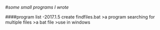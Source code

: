#*some small programs I wrote*

####program list
-2017.1.5 create findfiles.bat
        >a program searching for multiple files
        >a bat file
        >use in windows
